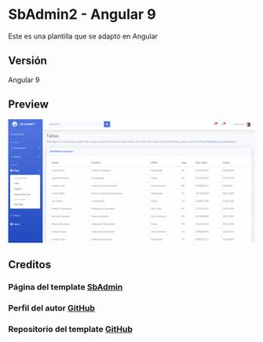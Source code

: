 # SbAdmin2 - Angular 9

Este es una plantilla que se adaptó en Angular 

## Versión
Angular 9

## Preview
![Preview](https://github.com/Berrones-Edwin/sbAdmin2/blob/master/src/assets/preview.png)



## Creditos
### Página del template [SbAdmin](https://startbootstrap.com/themes/sb-admin-2)

### Perfil del autor [GitHub](https://github.com/BlackrockDigital)

### Repositorio del template [GitHub](https://github.com/BlackrockDigital/startbootstrap-sb-admin-2)


